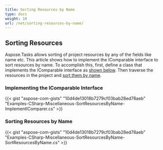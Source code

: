 ```yaml
---
title: Sorting Resources by Name
type: docs
weight: 10
url: /net/sorting-resources-by-name/
---
```


## **Sorting Resources**
Aspose.Tasks allows sorting of project resources by any of the fields like name etc. This article shows how to implement the IComparable interface to sort resources by name. To accomplish this, first, define a class that implements the IComparable interface as [shown below](/tasks/net/sorting-resources-by-name/). Then traverse the resources in the project and [sort them by name](/tasks/net/sorting-resources-by-name/).
### **Implementing the IComparable Interface**
{{< gist "aspose-com-gists" "10d4de13018b7279cf03bab28ed78aeb" "Examples-CSharp-Miscellaneous-SortResourcesByName-ImplementIComparer.cs" >}}


### **Sorting Resources by Name**
{{< gist "aspose-com-gists" "10d4de13018b7279cf03bab28ed78aeb" "Examples-CSharp-Miscellaneous-SortResourcesByName-SortResourcesByName.cs" >}}
